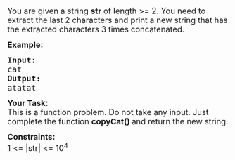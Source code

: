 <div class="problemQuestion">
<p><span style="font-size:18px">You are given a string <strong>str</strong> of length &gt;= 2. You need to extract the last 2 characters and print a new string that has the extracted characters 3 times concatenated.</span></p>

<p><span style="font-size:18px"><strong>Example:</strong></span></p>

<pre><span style="font-size:18px"><strong>Input:</strong>
cat</span>
<span style="font-size:18px"><strong>Output:</strong></span>
<span style="font-size:18px">atatat</span></pre>

<p><span style="font-size:18px"><strong>Your Task:</strong><br>
This is a function problem. Do not take any input. Just complete the function <strong>copyCat()&nbsp;</strong>and return the new string.</span></p>

<p><span style="font-size:18px"><strong>Constraints:</strong><br>
1 &lt;= |str|&nbsp;&lt;= 10<sup>4</sup></span></p>
</div>